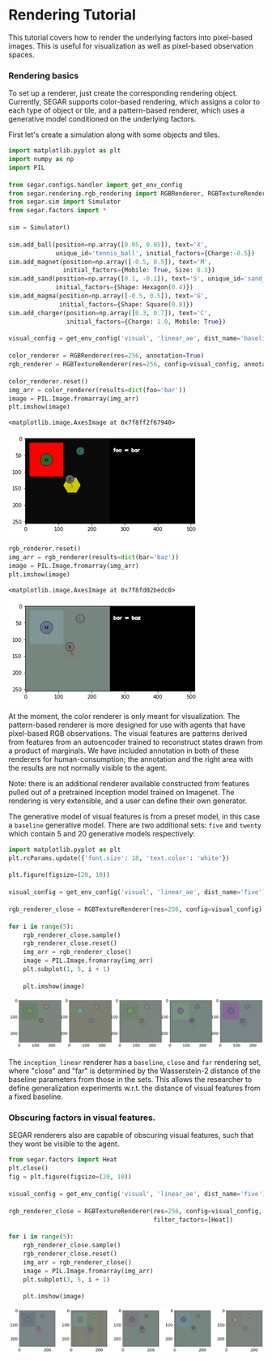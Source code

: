 # Rendering Tutorial

This tutorial covers how to render the underlying factors into pixel-based
images. This is useful for visualization as well as pixel-based observation
spaces.

### Rendering basics

To set up a renderer, just create the corresponding rendering object.
Currently, SEGAR supports color-based rendering, which assigns a color to each
 type of object or tile, and a pattern-based renderer, which uses a
 generative model conditioned on the underlying factors.

First let's create a simulation along with some objects and tiles.


```python
import matplotlib.pyplot as plt
import numpy as np
import PIL

from segar.configs.handler import get_env_config
from segar.rendering.rgb_rendering import RGBRenderer, RGBTextureRenderer
from segar.sim import Simulator
from segar.factors import *

sim = Simulator()

sim.add_ball(position=np.array([0.05, 0.05]), text='X',
             unique_id='tennis_ball', initial_factors={Charge:-0.5})
sim.add_magnet(position=np.array([-0.5, 0.5]), text='M', 
               initial_factors={Mobile: True, Size: 0.3})
sim.add_sand(position=np.array([0.1, -0.1]), text='S', unique_id='sand_pit', 
             initial_factors={Shape: Hexagon(0.4)})
sim.add_magma(position=np.array([-0.5, 0.5]), text='G',
              initial_factors={Shape: Square(0.8)})
sim.add_charger(position=np.array([0.3, 0.7]), text='C', 
                initial_factors={Charge: 1.0, Mobile: True})

visual_config = get_env_config('visual', 'linear_ae', dist_name='baseline')

color_renderer = RGBRenderer(res=256, annotation=True)
rgb_renderer = RGBTextureRenderer(res=256, config=visual_config, annotation=True)

color_renderer.reset()
img_arr = color_renderer(results=dict(foo='bar'))
image = PIL.Image.fromarray(img_arr)
plt.imshow(image)
```




    <matplotlib.image.AxesImage at 0x7f8ff2f67940>




    
![png](README_files/README_2_1.png)
    



```python
rgb_renderer.reset()
img_arr = rgb_renderer(results=dict(bar='baz'))
image = PIL.Image.fromarray(img_arr)
plt.imshow(image)
```




    <matplotlib.image.AxesImage at 0x7f8fd02bedc0>




    
![png](README_files/README_3_1.png)
    


At the moment, the color renderer is only meant for visualization. The
pattern-based renderer is more designed for use with agents that have
pixel-based RGB observations. The visual features are patterns derived from
features from an autoencoder trained to reconstruct states drawn from a product of marginals. We have included annotation in both of these renderers for human-consumption; the annotation and the right area with the results are not normally visible to the agent.

Note: there is an additional renderer available constructed from features pulled out of a pretrained Inception model trained on Imagenet. 
The rendering is very extensible, and a user can define their own generator.

The generative model of visual features is from a preset model, in this case
 a `baseline` generative model. There are two additional sets: `five` and
 `twenty` which contain 5 and 20 generative models respectively:


```python
import matplotlib.pyplot as plt
plt.rcParams.update({'font.size': 18, 'text.color': 'white'})

plt.figure(figsize=(20, 10))

visual_config = get_env_config('visual', 'linear_ae', dist_name='five')

rgb_renderer_close = RGBTextureRenderer(res=256, config=visual_config)

for i in range(5):
    rgb_renderer_close.sample()
    rgb_renderer_close.reset()
    img_arr = rgb_renderer_close()
    image = PIL.Image.fromarray(img_arr)
    plt.subplot(1, 5, i + 1)

    plt.imshow(image)
```


    
![png](README_files/README_5_0.png)
    


The `inception_linear` renderer has a `baseline`, `close` and `far`
rendering set, where "close" and "far" is determined by the Wasserstein-2
distance of the baseline parameters from those in the sets. This allows
the researcher to define generalization experiments w.r.t. the distance
of visual features from a fixed baseline.

### Obscuring factors in visual features.

SEGAR renderers also are capable of obscuring visual features, such that they
wont be visible to the agent.


```python
from segar.factors import Heat
plt.close()
fig = plt.figure(figsize=(20, 10))

visual_config = get_env_config('visual', 'linear_ae', dist_name='five')

rgb_renderer_close = RGBTextureRenderer(res=256, config=visual_config,
                                        filter_factors=[Heat])

for i in range(5):
    rgb_renderer_close.sample()
    rgb_renderer_close.reset()
    img_arr = rgb_renderer_close()
    image = PIL.Image.fromarray(img_arr)
    plt.subplot(3, 5, i + 1)

    plt.imshow(image)
```


    
![png](README_files/README_7_0.png)
    



```python

```
